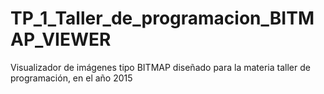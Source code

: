 # TP_1_Taller_de_programacion_BITMAP_VIEWER
Visualizador de imágenes tipo BITMAP diseñado para la materia taller de programación, en el año 2015
